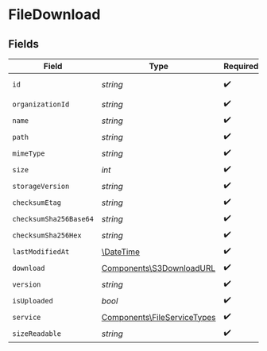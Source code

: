 # FileDownload


## Fields

| Field                                                                      | Type                                                                       | Required                                                                   | Description                                                                |
| -------------------------------------------------------------------------- | -------------------------------------------------------------------------- | -------------------------------------------------------------------------- | -------------------------------------------------------------------------- |
| `id`                                                                       | *string*                                                                   | :heavy_check_mark:                                                         | The ID of the object.                                                      |
| `organizationId`                                                           | *string*                                                                   | :heavy_check_mark:                                                         | N/A                                                                        |
| `name`                                                                     | *string*                                                                   | :heavy_check_mark:                                                         | N/A                                                                        |
| `path`                                                                     | *string*                                                                   | :heavy_check_mark:                                                         | N/A                                                                        |
| `mimeType`                                                                 | *string*                                                                   | :heavy_check_mark:                                                         | N/A                                                                        |
| `size`                                                                     | *int*                                                                      | :heavy_check_mark:                                                         | N/A                                                                        |
| `storageVersion`                                                           | *string*                                                                   | :heavy_check_mark:                                                         | N/A                                                                        |
| `checksumEtag`                                                             | *string*                                                                   | :heavy_check_mark:                                                         | N/A                                                                        |
| `checksumSha256Base64`                                                     | *string*                                                                   | :heavy_check_mark:                                                         | N/A                                                                        |
| `checksumSha256Hex`                                                        | *string*                                                                   | :heavy_check_mark:                                                         | N/A                                                                        |
| `lastModifiedAt`                                                           | [\DateTime](https://www.php.net/manual/en/class.datetime.php)              | :heavy_check_mark:                                                         | N/A                                                                        |
| `download`                                                                 | [Components\S3DownloadURL](../../Models/Components/S3DownloadURL.md)       | :heavy_check_mark:                                                         | N/A                                                                        |
| `version`                                                                  | *string*                                                                   | :heavy_check_mark:                                                         | N/A                                                                        |
| `isUploaded`                                                               | *bool*                                                                     | :heavy_check_mark:                                                         | N/A                                                                        |
| `service`                                                                  | [Components\FileServiceTypes](../../Models/Components/FileServiceTypes.md) | :heavy_check_mark:                                                         | N/A                                                                        |
| `sizeReadable`                                                             | *string*                                                                   | :heavy_check_mark:                                                         | N/A                                                                        |
